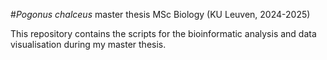 #_Pogonus chalceus_ master thesis MSc Biology (KU Leuven, 2024-2025)

This repository contains the scripts for the bioinformatic analysis and data visualisation during my master thesis. 
